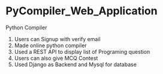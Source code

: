 # PyCompiler_Web_Application
Python Compiler

1) Users can Signup with verify email
2) Made online python compiler 
3) Used a REST API to display list of Programing question
4) Users can also give MCQ Contest
5) Used Django as Backend and Mysql for database
